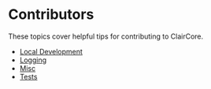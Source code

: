# Contributors

These topics cover helpful tips for contributing to ClairCore.

- [Local Development](./contributor/local-dev.md)
- [Logging](./contributor/logging.md)
- [Misc](./contributor/misc.md)
- [Tests](./contributor/tests.md)
